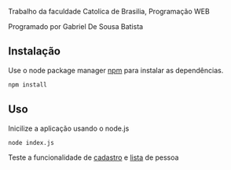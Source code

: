 Trabalho da faculdade Catolica de Brasilia, Programação WEB

Programado por Gabriel De Sousa Batista  

## Instalação

Use o node package manager [npm](https://www.npmjs.com/) para instalar as dependências.


```bash
npm install
```

## Uso

Inicilize a aplicação usando o node.js

```bash
node index.js
```

Teste a funcionalidade de [cadastro](http://localhost:8000/pessoa/cadastrar) e [lista](http://localhost:8000/pessoa/listar) de pessoa

